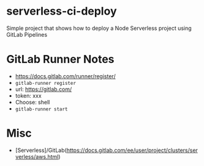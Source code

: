 # serverless-ci-deploy
Simple project that shows how to deploy a Node Serverless project using GitLab Pipelines

# GitLab Runner Notes
- https://docs.gitlab.com/runner/register/
- `gitlab-runner register`
- url: https://gitlab.com/
- token: xxx
- Choose: shell
- `gitlab-runner start`

# Misc
- [Serverless]/GitLab(https://docs.gitlab.com/ee/user/project/clusters/serverless/aws.html)

